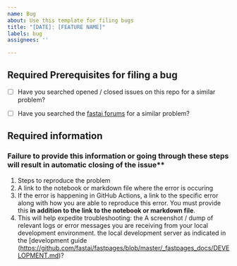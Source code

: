 ```yaml
---
name: Bug
about: Use this template for filing bugs
title: "[DATE]: [FEATURE NAME]"
labels: bug
assignees: ''

---
```


## Required Prerequisites for filing a bug

- [ ] Have you searched opened / closed issues on this repo for a similar problem?
- [ ] Have you searched the [fastai forums](https://forums.fast.ai/) for a similar problem?


## Required information

### Failure to provide this information or going through these steps will result in automatic closing of the issue**

1. Steps to reproduce the problem
2. A link to the notebook or markdown file where the error is occuring
3. If the error is happening in GitHub Actions, a link to the specific error along with how you are able to reproduce this error.  You must provide this **in addition to the link to the notebook or markdown file**.
4. This will help expedite troubleshooting: the A screenshot / dump of relevant logs or error messages you are receiving from your local development environment. the local development server as indicated in the [development guide (https://github.com/fastai/fastpages/blob/master/_fastpages_docs/DEVELOPMENT.md)? 
